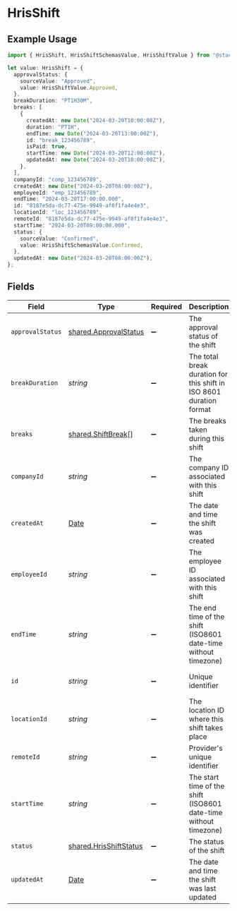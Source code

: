 # HrisShift

## Example Usage

```typescript
import { HrisShift, HrisShiftSchemasValue, HrisShiftValue } from "@stackone/stackone-client-ts/sdk/models/shared";

let value: HrisShift = {
  approvalStatus: {
    sourceValue: "Approved",
    value: HrisShiftValue.Approved,
  },
  breakDuration: "PT1H30M",
  breaks: [
    {
      createdAt: new Date("2024-03-20T10:00:00Z"),
      duration: "PT1H",
      endTime: new Date("2024-03-20T13:00:00Z"),
      id: "break_123456789",
      isPaid: true,
      startTime: new Date("2024-03-20T12:00:00Z"),
      updatedAt: new Date("2024-03-20T10:00:00Z"),
    },
  ],
  companyId: "comp_123456789",
  createdAt: new Date("2024-03-20T08:00:00Z"),
  employeeId: "emp_123456789",
  endTime: "2024-03-20T17:00:00.000",
  id: "8187e5da-dc77-475e-9949-af0f1fa4e4e3",
  locationId: "loc_123456789",
  remoteId: "8187e5da-dc77-475e-9949-af0f1fa4e4e3",
  startTime: "2024-03-20T09:00:00.000",
  status: {
    sourceValue: "Confirmed",
    value: HrisShiftSchemasValue.Confirmed,
  },
  updatedAt: new Date("2024-03-20T08:00:00Z"),
};
```

## Fields

| Field                                                                                         | Type                                                                                          | Required                                                                                      | Description                                                                                   | Example                                                                                       |
| --------------------------------------------------------------------------------------------- | --------------------------------------------------------------------------------------------- | --------------------------------------------------------------------------------------------- | --------------------------------------------------------------------------------------------- | --------------------------------------------------------------------------------------------- |
| `approvalStatus`                                                                              | [shared.ApprovalStatus](../../../sdk/models/shared/approvalstatus.md)                         | :heavy_minus_sign:                                                                            | The approval status of the shift                                                              |                                                                                               |
| `breakDuration`                                                                               | *string*                                                                                      | :heavy_minus_sign:                                                                            | The total break duration for this shift in ISO 8601 duration format                           | PT1H30M                                                                                       |
| `breaks`                                                                                      | [shared.ShiftBreak](../../../sdk/models/shared/shiftbreak.md)[]                               | :heavy_minus_sign:                                                                            | The breaks taken during this shift                                                            |                                                                                               |
| `companyId`                                                                                   | *string*                                                                                      | :heavy_minus_sign:                                                                            | The company ID associated with this shift                                                     | comp_123456789                                                                                |
| `createdAt`                                                                                   | [Date](https://developer.mozilla.org/en-US/docs/Web/JavaScript/Reference/Global_Objects/Date) | :heavy_minus_sign:                                                                            | The date and time the shift was created                                                       | 2024-03-20T08:00:00Z                                                                          |
| `employeeId`                                                                                  | *string*                                                                                      | :heavy_minus_sign:                                                                            | The employee ID associated with this shift                                                    | emp_123456789                                                                                 |
| `endTime`                                                                                     | *string*                                                                                      | :heavy_minus_sign:                                                                            | The end time of the shift (ISO8601 date-time without timezone)                                | 2024-03-20T17:00:00.000                                                                       |
| `id`                                                                                          | *string*                                                                                      | :heavy_minus_sign:                                                                            | Unique identifier                                                                             | 8187e5da-dc77-475e-9949-af0f1fa4e4e3                                                          |
| `locationId`                                                                                  | *string*                                                                                      | :heavy_minus_sign:                                                                            | The location ID where this shift takes place                                                  | loc_123456789                                                                                 |
| `remoteId`                                                                                    | *string*                                                                                      | :heavy_minus_sign:                                                                            | Provider's unique identifier                                                                  | 8187e5da-dc77-475e-9949-af0f1fa4e4e3                                                          |
| `startTime`                                                                                   | *string*                                                                                      | :heavy_minus_sign:                                                                            | The start time of the shift (ISO8601 date-time without timezone)                              | 2024-03-20T09:00:00.000                                                                       |
| `status`                                                                                      | [shared.HrisShiftStatus](../../../sdk/models/shared/hrisshiftstatus.md)                       | :heavy_minus_sign:                                                                            | The status of the shift                                                                       |                                                                                               |
| `updatedAt`                                                                                   | [Date](https://developer.mozilla.org/en-US/docs/Web/JavaScript/Reference/Global_Objects/Date) | :heavy_minus_sign:                                                                            | The date and time the shift was last updated                                                  | 2024-03-20T08:00:00Z                                                                          |